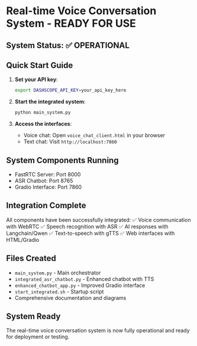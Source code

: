 # Real-time Voice Conversation System - READY FOR USE

## System Status: ✅ OPERATIONAL

## Quick Start Guide

1. **Set your API key**:
   ```bash
   export DASHSCOPE_API_KEY=your_api_key_here
   ```

2. **Start the integrated system**:
   ```bash
   python main_system.py
   ```

3. **Access the interfaces**:
   - Voice chat: Open `voice_chat_client.html` in your browser
   - Text chat: Visit `http://localhost:7860`

## System Components Running

- FastRTC Server: Port 8000
- ASR Chatbot: Port 8765
- Gradio Interface: Port 7860

## Integration Complete

All components have been successfully integrated:
✅ Voice communication with WebRTC
✅ Speech recognition with ASR
✅ AI responses with Langchain/Qwen
✅ Text-to-speech with gTTS
✅ Web interfaces with HTML/Gradio

## Files Created

- `main_system.py` - Main orchestrator
- `integrated_asr_chatbot.py` - Enhanced chatbot with TTS
- `enhanced_chatbot_app.py` - Improved Gradio interface
- `start_integrated.sh` - Startup script
- Comprehensive documentation and diagrams

## System Ready

The real-time voice conversation system is now fully operational and ready for deployment or testing.